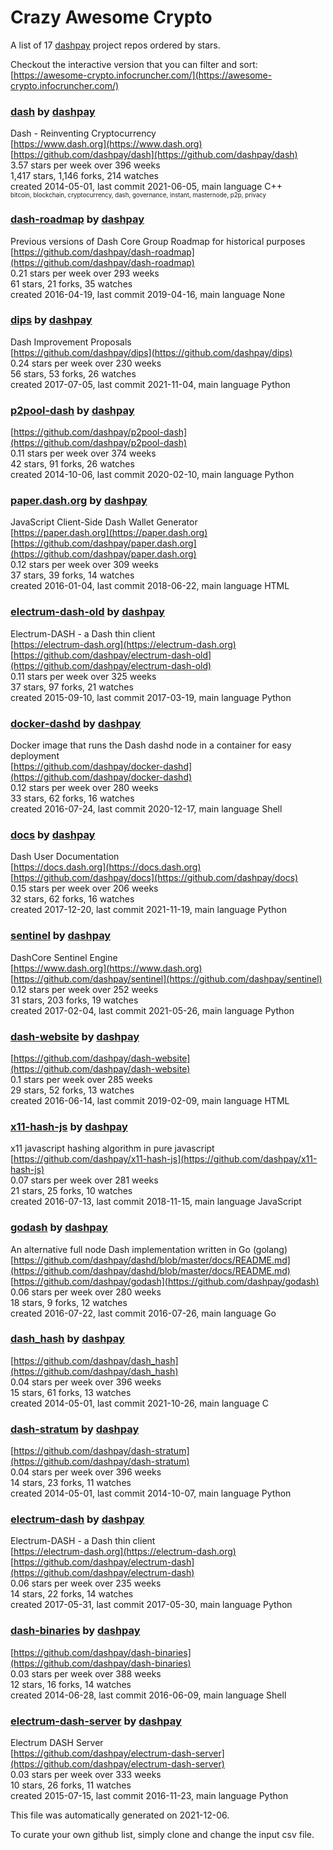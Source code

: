 # Crazy Awesome Crypto
A list of 17 [dashpay](https://github.com/dashpay) project repos ordered by stars.  

Checkout the interactive version that you can filter and sort: 
[https://awesome-crypto.infocruncher.com/](https://awesome-crypto.infocruncher.com/)  


### [dash](https://github.com/dashpay/dash) by [dashpay](https://github.com/dashpay)  
Dash - Reinventing Cryptocurrency  
[https://www.dash.org](https://www.dash.org)  
[https://github.com/dashpay/dash](https://github.com/dashpay/dash)  
3.57 stars per week over 396 weeks  
1,417 stars, 1,146 forks, 214 watches  
created 2014-05-01, last commit 2021-06-05, main language C++  
<sub><sup>bitcoin, blockchain, cryptocurrency, dash, governance, instant, masternode, p2p, privacy</sup></sub>


### [dash-roadmap](https://github.com/dashpay/dash-roadmap) by [dashpay](https://github.com/dashpay)  
Previous versions of Dash Core Group Roadmap for historical purposes  
[https://github.com/dashpay/dash-roadmap](https://github.com/dashpay/dash-roadmap)  
0.21 stars per week over 293 weeks  
61 stars, 21 forks, 35 watches  
created 2016-04-19, last commit 2019-04-16, main language None  


### [dips](https://github.com/dashpay/dips) by [dashpay](https://github.com/dashpay)  
Dash Improvement Proposals  
[https://github.com/dashpay/dips](https://github.com/dashpay/dips)  
0.24 stars per week over 230 weeks  
56 stars, 53 forks, 26 watches  
created 2017-07-05, last commit 2021-11-04, main language Python  


### [p2pool-dash](https://github.com/dashpay/p2pool-dash) by [dashpay](https://github.com/dashpay)  
  
[https://github.com/dashpay/p2pool-dash](https://github.com/dashpay/p2pool-dash)  
0.11 stars per week over 374 weeks  
42 stars, 91 forks, 26 watches  
created 2014-10-06, last commit 2020-02-10, main language Python  


### [paper.dash.org](https://github.com/dashpay/paper.dash.org) by [dashpay](https://github.com/dashpay)  
JavaScript Client-Side Dash Wallet Generator  
[https://paper.dash.org](https://paper.dash.org)  
[https://github.com/dashpay/paper.dash.org](https://github.com/dashpay/paper.dash.org)  
0.12 stars per week over 309 weeks  
37 stars, 39 forks, 14 watches  
created 2016-01-04, last commit 2018-06-22, main language HTML  


### [electrum-dash-old](https://github.com/dashpay/electrum-dash-old) by [dashpay](https://github.com/dashpay)  
Electrum-DASH - a Dash thin client  
[https://electrum-dash.org](https://electrum-dash.org)  
[https://github.com/dashpay/electrum-dash-old](https://github.com/dashpay/electrum-dash-old)  
0.11 stars per week over 325 weeks  
37 stars, 97 forks, 21 watches  
created 2015-09-10, last commit 2017-03-19, main language Python  


### [docker-dashd](https://github.com/dashpay/docker-dashd) by [dashpay](https://github.com/dashpay)  
Docker image that runs the Dash dashd node in a container for easy deployment  
[https://github.com/dashpay/docker-dashd](https://github.com/dashpay/docker-dashd)  
0.12 stars per week over 280 weeks  
33 stars, 62 forks, 16 watches  
created 2016-07-24, last commit 2020-12-17, main language Shell  


### [docs](https://github.com/dashpay/docs) by [dashpay](https://github.com/dashpay)  
Dash User Documentation  
[https://docs.dash.org](https://docs.dash.org)  
[https://github.com/dashpay/docs](https://github.com/dashpay/docs)  
0.15 stars per week over 206 weeks  
32 stars, 62 forks, 16 watches  
created 2017-12-20, last commit 2021-11-19, main language Python  


### [sentinel](https://github.com/dashpay/sentinel) by [dashpay](https://github.com/dashpay)  
DashCore Sentinel Engine  
[https://www.dash.org](https://www.dash.org)  
[https://github.com/dashpay/sentinel](https://github.com/dashpay/sentinel)  
0.12 stars per week over 252 weeks  
31 stars, 203 forks, 19 watches  
created 2017-02-04, last commit 2021-05-26, main language Python  


### [dash-website](https://github.com/dashpay/dash-website) by [dashpay](https://github.com/dashpay)  
  
[https://github.com/dashpay/dash-website](https://github.com/dashpay/dash-website)  
0.1 stars per week over 285 weeks  
29 stars, 52 forks, 13 watches  
created 2016-06-14, last commit 2019-02-09, main language HTML  


### [x11-hash-js](https://github.com/dashpay/x11-hash-js) by [dashpay](https://github.com/dashpay)  
x11 javascript hashing algorithm in pure javascript  
[https://github.com/dashpay/x11-hash-js](https://github.com/dashpay/x11-hash-js)  
0.07 stars per week over 281 weeks  
21 stars, 25 forks, 10 watches  
created 2016-07-13, last commit 2018-11-15, main language JavaScript  


### [godash](https://github.com/dashpay/godash) by [dashpay](https://github.com/dashpay)  
An alternative full node Dash implementation written in Go (golang)  
[https://github.com/dashpay/dashd/blob/master/docs/README.md](https://github.com/dashpay/dashd/blob/master/docs/README.md)  
[https://github.com/dashpay/godash](https://github.com/dashpay/godash)  
0.06 stars per week over 280 weeks  
18 stars, 9 forks, 12 watches  
created 2016-07-22, last commit 2016-07-26, main language Go  


### [dash_hash](https://github.com/dashpay/dash_hash) by [dashpay](https://github.com/dashpay)  
  
[https://github.com/dashpay/dash_hash](https://github.com/dashpay/dash_hash)  
0.04 stars per week over 396 weeks  
15 stars, 61 forks, 13 watches  
created 2014-05-01, last commit 2021-10-26, main language C  


### [dash-stratum](https://github.com/dashpay/dash-stratum) by [dashpay](https://github.com/dashpay)  
  
[https://github.com/dashpay/dash-stratum](https://github.com/dashpay/dash-stratum)  
0.04 stars per week over 396 weeks  
14 stars, 23 forks, 11 watches  
created 2014-05-01, last commit 2014-10-07, main language Python  


### [electrum-dash](https://github.com/dashpay/electrum-dash) by [dashpay](https://github.com/dashpay)  
Electrum-DASH - a Dash thin client  
[https://electrum-dash.org](https://electrum-dash.org)  
[https://github.com/dashpay/electrum-dash](https://github.com/dashpay/electrum-dash)  
0.06 stars per week over 235 weeks  
14 stars, 22 forks, 14 watches  
created 2017-05-31, last commit 2017-05-30, main language Python  


### [dash-binaries](https://github.com/dashpay/dash-binaries) by [dashpay](https://github.com/dashpay)  
  
[https://github.com/dashpay/dash-binaries](https://github.com/dashpay/dash-binaries)  
0.03 stars per week over 388 weeks  
12 stars, 16 forks, 14 watches  
created 2014-06-28, last commit 2016-06-09, main language Shell  


### [electrum-dash-server](https://github.com/dashpay/electrum-dash-server) by [dashpay](https://github.com/dashpay)  
Electrum DASH Server  
[https://github.com/dashpay/electrum-dash-server](https://github.com/dashpay/electrum-dash-server)  
0.03 stars per week over 333 weeks  
10 stars, 26 forks, 11 watches  
created 2015-07-15, last commit 2016-11-23, main language Python  


This file was automatically generated on 2021-12-06.  

To curate your own github list, simply clone and change the input csv file.  